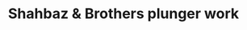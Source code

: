 ---
title: "Shahbaz & Brothers plunger work"
url: /karachi/shahbaz-and-brothers-plunger-work/
shop: car repair
---